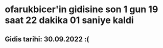 # ofarukbicer'in gidisine son 1 gun 19 saat 22 dakika 01 saniye kaldi

## Gidis tarihi: 30.09.2022 :(